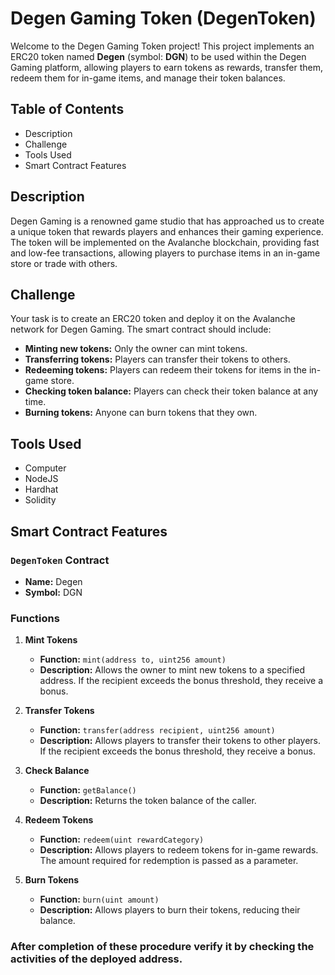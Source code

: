 # Degen Gaming Token (DegenToken)

Welcome to the Degen Gaming Token project! This project implements an ERC20 token named **Degen** (symbol: **DGN**) to be used within the Degen Gaming platform, allowing players to earn tokens as rewards, transfer them, redeem them for in-game items, and manage their token balances.

## Table of Contents

- Description
- Challenge
- Tools Used
- Smart Contract Features
  

## Description

Degen Gaming is a renowned game studio that has approached us to create a unique token that rewards players and enhances their gaming experience. The token will be implemented on the Avalanche blockchain, providing fast and low-fee transactions, allowing players to purchase items in an in-game store or trade with others.

## Challenge

Your task is to create an ERC20 token and deploy it on the Avalanche network for Degen Gaming. The smart contract should include:

- **Minting new tokens:** Only the owner can mint tokens.
- **Transferring tokens:** Players can transfer their tokens to others.
- **Redeeming tokens:** Players can redeem their tokens for items in the in-game store.
- **Checking token balance:** Players can check their token balance at any time.
- **Burning tokens:** Anyone can burn tokens that they own.

## Tools Used

- Computer
- NodeJS
- Hardhat
- Solidity

## Smart Contract Features

### `DegenToken` Contract

- **Name:** Degen
- **Symbol:** DGN

### Functions

1. **Mint Tokens**
   - **Function:** `mint(address to, uint256 amount)`
   - **Description:** Allows the owner to mint new tokens to a specified address. If the recipient exceeds the bonus threshold, they receive a bonus.

2. **Transfer Tokens**
   - **Function:** `transfer(address recipient, uint256 amount)`
   - **Description:** Allows players to transfer their tokens to other players. If the recipient exceeds the bonus threshold, they receive a bonus.

3. **Check Balance**
   - **Function:** `getBalance()`
   - **Description:** Returns the token balance of the caller.

4. **Redeem Tokens**
   - **Function:** `redeem(uint rewardCategory)`
   - **Description:** Allows players to redeem tokens for in-game rewards. The amount required for redemption is passed as a parameter.

5. **Burn Tokens**
   - **Function:** `burn(uint amount)`
   - **Description:** Allows players to burn their tokens, reducing their balance.
  
  ### After completion of these procedure verify it by checking the activities of the deployed address.
